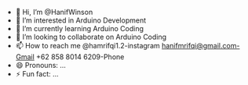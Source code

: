 - 👋 Hi, I’m @HanifWinson
- 👀 I’m interested in Arduino Development
- 🌱 I’m currently learning Arduino Coding 
- 💞️ I’m looking to collaborate on Arduino Coding
- 📫 How to reach me
@hamrifqi1.2-instagram
hanifmrifqi@gmail.com-Gmail
+62 858 8014 6209-Phone
- 😄 Pronouns: ...
- ⚡ Fun fact: ...

<!---
HanifWinson/HanifWinson is a ✨ special ✨ repository because its `README.md` (this file) appears on your GitHub profile.
You can click the Preview link to take a look at your changes.
--->
